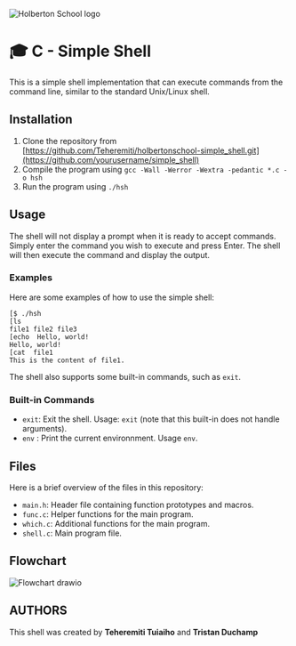 ![Holberton School logo](https://user-images.githubusercontent.com/120781178/229278297-98c6e4b7-f15f-4788-a893-15cb97f10351.png)

# :mortar_board: C - Simple Shell
This is a simple shell implementation that can execute commands from the command line, similar to the standard Unix/Linux shell.

## Installation

1.  Clone the repository from [https://github.com/Teheremiti/holbertonschool-simple_shell.git](https://github.com/yourusername/simple_shell)
2.  Compile the program using `gcc -Wall -Werror -Wextra -pedantic *.c -o hsh`
3.  Run the program using `./hsh`

## Usage

The shell will not display a prompt when it is ready to accept commands. Simply enter the command you wish to execute and press Enter. The shell will then execute the command and display the output.

### Examples

Here are some examples of how to use the simple shell:

	[$ ./hsh
	[ls
	file1 file2 file3
	[echo  Hello, world!
	Hello, world!
	[cat  file1
	This is the content of file1.

The shell also supports some built-in commands, such as `exit`.

### Built-in Commands

-   `exit`: Exit the shell. Usage: `exit` (note that this built-in does not handle arguments).
-   `env` : Print the current environnment. Usage `env`.

## Files

Here is a brief overview of the files in this repository:

-   `main.h`: Header file containing function prototypes and macros.
-   `func.c`: Helper functions for the main program.
-   `which.c`: Additional functions for the main program.
-   `shell.c`: Main program file.

## Flowchart

![Flowchart drawio](https://user-images.githubusercontent.com/124586557/235101592-57d5f073-7b22-47b9-8a52-41f8afd26f54.png)


## AUTHORS

This shell was created by **Teheremiti Tuiaiho** and **Tristan Duchamp**
